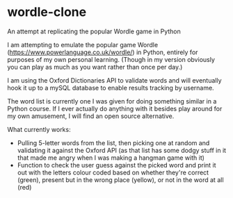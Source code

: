 # wordle-clone
An attempt at replicating the popular Wordle game in Python

I am attempting to emulate the popular game Wordle (https://www.powerlanguage.co.uk/wordle/)
in Python, entirely for purposes of my own personal learning.
(Though in my version obviously you can play as much as you want rather than once per day.)

I am using the Oxford Dictionaries API to validate words and will eventually hook it up
to a mySQL database to enable results tracking by username.

The word list is currently one I was given for doing something similar in a Python
course. If I ever actually do anything with it besides play around for my own
amusement, I will find an open source alternative.

What currently works:
- Pulling 5-letter words from the list, then picking one at random and validating it
against the Oxford API (as that list has some dodgy stuff in it that made me angry
when I was making a hangman game with it)
- Function to check the user guess against the picked word and print it out with
the letters colour coded based on whether they're correct (green), present but in
the wrong place (yellow), or not in the word at all (red)
